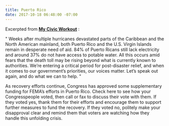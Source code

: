 ```yaml
---
title: Puerto Rico
date: 2017-10-18 06:48:00 -07:00
---
```


Excerpted from [**My Civic Workout**](https://www.mycivicworkout.com/) :

"  Weeks after multiple hurricanes devastated parts of the Caribbean and the North American mainland, both Puerto Rico and the U.S. Virgin Islands remain in desperate need of aid. 84% of Puerto Ricans still lack electricity and around 37% do not have access to potable water. All this occurs amid fears that the death toll may be rising beyond what is currently known to authorities. We’re entering a critical period for post-disaster relief, and when it comes to our government’s priorities, our voices matter. Let’s speak out again, and do what we can to help.  "

As recovery efforts continue, Congress has approved some supplementary funding for FEMA’s efforts in Puerto Rico. Check here to see how your Congresspeople voted, then call or fax to discuss their vote with them. If they voted yes, thank them for their efforts and encourage them to support further measures to fund the recovery. If they voted no, politely make your disapproval clear and remind them that voters are watching how they handle this unfolding crisis.